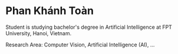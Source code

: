 # Phan Khánh Toàn

Student is studying bachelor's degree in Artificial Intelligence at FPT University, Hanoi, Vietnam.

Research Area: Computer Vision, Artificial Intelligence (AI), ...

